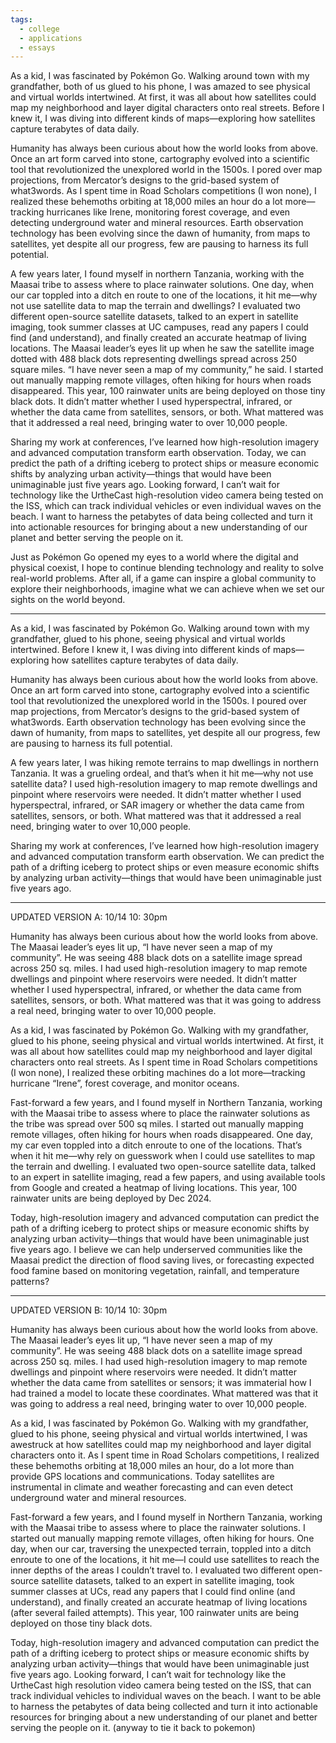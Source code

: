 ```yaml
---
tags:
  - college
  - applications
  - essays
---
```

As a kid, I was fascinated by Pokémon Go. Walking around town with my grandfather, both of us glued to his phone, I was amazed to see physical and virtual worlds intertwined. At first, it was all about how satellites could map my neighborhood and layer digital characters onto real streets. Before I knew it, I was diving into different kinds of maps—exploring how satellites capture terabytes of data daily.

Humanity has always been curious about how the world looks from above. Once an art form carved into stone, cartography evolved into a scientific tool that revolutionized the unexplored world in the 1500s. I pored over map projections, from Mercator’s designs to the grid-based system of what3words. As I spent time in Road Scholars competitions (I won none), I realized these behemoths orbiting at 18,000 miles an hour do a lot more—tracking hurricanes like Irene, monitoring forest coverage, and even detecting underground water and mineral resources. Earth observation technology has been evolving since the dawn of humanity, from maps to satellites, yet despite all our progress, few are pausing to harness its full potential.

A few years later, I found myself in northern Tanzania, working with the Maasai tribe to assess where to place rainwater solutions. One day, when our car toppled into a ditch en route to one of the locations, it hit me—why not use satellite data to map the terrain and dwellings? I evaluated two different open-source satellite datasets, talked to an expert in satellite imaging, took summer classes at UC campuses, read any papers I could find (and understand), and finally created an accurate heatmap of living locations. The Maasai leader’s eyes lit up when he saw the satellite image dotted with 488 black dots representing dwellings spread across 250 square miles. “I have never seen a map of my community,” he said. I started out manually mapping remote villages, often hiking for hours when roads disappeared. This year, 100 rainwater units are being deployed on those tiny black dots. It didn’t matter whether I used hyperspectral, infrared, or whether the data came from satellites, sensors, or both. What mattered was that it addressed a real need, bringing water to over 10,000 people. 

Sharing my work at conferences, I’ve learned how high-resolution imagery and advanced computation transform earth observation. Today, we can predict the path of a drifting iceberg to protect ships or measure economic shifts by analyzing urban activity—things that would have been unimaginable just five years ago. Looking forward, I can’t wait for technology like the UrtheCast high-resolution video camera being tested on the ISS, which can track individual vehicles or even individual waves on the beach. I want to harness the petabytes of data being collected and turn it into actionable resources for bringing about a new understanding of our planet and better serving the people on it.

Just as Pokémon Go opened my eyes to a world where the digital and physical coexist, I hope to continue blending technology and reality to solve real-world problems. After all, if a game can inspire a global community to explore their neighborhoods, imagine what we can achieve when we set our sights on the world beyond.


---

As a kid, I was fascinated by Pokémon Go. Walking around town with my grandfather, glued to his phone, seeing physical and virtual worlds intertwined. Before I knew it, I was diving into different kinds of maps—exploring how satellites capture terabytes of data daily.

Humanity has always been curious about how the world looks from above. Once an art form carved into stone, cartography evolved into a scientific tool that revolutionized the unexplored world in the 1500s. I poured over map projections, from Mercator’s designs to the grid-based system of what3words. Earth observation technology has been evolving since the dawn of humanity, from maps to satellites, yet despite all our progress, few are pausing to harness its full potential.

A few years later, I was hiking remote terrains to map dwellings in northern Tanzania. It was a grueling ordeal, and that’s when it hit me—why not use satellite data? I used high-resolution imagery to map remote dwellings and pinpoint where reservoirs were needed. It didn’t matter whether I used hyperspectral, infrared, or SAR imagery or whether the data came from satellites, sensors, or both. What mattered was that it addressed a real need, bringing water to over 10,000 people.

Sharing my work at conferences, I’ve learned how high-resolution imagery and advanced computation transform earth observation. We can predict the path of a drifting iceberg to protect ships or even measure economic shifts by analyzing urban activity—things that would have been unimaginable just five years ago.


---

UPDATED VERSION A: 10/14 10: 30pm

Humanity has always been curious about how the world looks from above. The Maasai leader’s eyes lit up, “I have never seen a map of my community”. He was seeing 488 black dots on a satellite image spread across 250 sq. miles. I had used high-resolution imagery to map remote dwellings and pinpoint where reservoirs were needed. It didn’t matter whether I used hyperspectral, infrared, or whether the data came from satellites, sensors, or both. What mattered was that it was going to address a real need, bringing water to over 10,000 people.

As a kid, I was fascinated by Pokémon Go. Walking with my grandfather, glued to his phone, seeing physical and virtual worlds intertwined. At first, it was all about how satellites could map my neighborhood and layer digital characters onto real streets. As I spent time in Road Scholars competitions (I won none), I realized these orbiting machines do a lot more—tracking hurricane “Irene”, forest coverage, and monitor oceans.

Fast-forward a few years, and I found myself in Northern Tanzania, working with the Maasai tribe to assess where to place the rainwater solutions as the tribe was spread over 500 sq miles. I started out manually mapping remote villages, often hiking for hours when roads disappeared. One day, my car even toppled into a ditch enroute to one of the locations. That’s when it hit me—why rely on guesswork when I could use satellites to map the terrain and dwelling. I evaluated two open-source satellite data, talked to an expert in satellite imaging, read a few papers, and using available tools from Google and created a heatmap of living locations. This year, 100 rainwater units are being deployed by Dec 2024. 

Today, high-resolution imagery and advanced computation can predict the path of a drifting iceberg to protect ships or measure economic shifts by analyzing urban activity—things that would have been unimaginable just five years ago. I believe we can help underserved communities like the Maasai predict the direction of flood saving lives, or forecasting expected food famine based on monitoring vegetation, rainfall, and temperature patterns?

---

UPDATED VERSION B: 10/14 10: 30pm



Humanity has always been curious about how the world looks from above. The Maasai leader’s eyes lit up, “I have never seen a map of my community”. He was seeing 488 black dots on a satellite image spread across 250 sq. miles. I had used high-resolution imagery to map remote dwellings and pinpoint where reservoirs were needed. It didn’t matter whether the data came from satellites or sensors; it was immaterial how I had trained a model to locate these coordinates. What mattered was that it was going to address a real need, bringing water to over 10,000 people.

As a kid, I was fascinated by Pokémon Go. Walking with my grandfather, glued to his phone, seeing physical and virtual worlds intertwined, I was awestruck at how satellites could map my neighborhood and layer digital characters onto it. As I spent time in Road Scholars competitions, I realized these behemoths orbiting at 18,000 miles an hour, do a lot more than provide GPS locations and communications. Today satellites are instrumental in climate and weather forecasting and can even detect underground water and mineral resources. 

Fast-forward a few years, and I found myself in Northern Tanzania, working with the Maasai tribe to assess where to place the rainwater solutions. I started out manually mapping remote villages, often hiking for hours. One day, when our car, traversing the unexpected terrain, toppled into a ditch enroute to one of the locations, it hit me—I could use satellites to reach the inner depths of the areas I couldn’t travel to. I evaluated two different open-source satellite datasets, talked to an expert in satellite imaging, took summer classes at UCs, read any papers that I could find online (and understand), and finally created an accurate heatmap of living locations (after several failed attempts). This year, 100 rainwater units are being deployed on those tiny black dots.

Today, high-resolution imagery and advanced computation can predict the path of a drifting iceberg to protect ships or measure economic shifts by analyzing urban activity—things that would have been unimaginable just five years ago. Looking forward, I can’t wait for technology like the UrtheCast high resolution video camera being tested on the ISS, that can track individual vehicles to individual waves on the beach. I want to be able to harness the petabytes of data being collected and turn it into actionable resources for bringing about a new understanding of our planet and better serving the people on it. 
(anyway to tie it back to pokemon)
